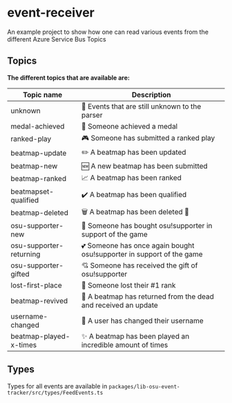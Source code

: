# event-receiver

An example project to show how one can read various events from the different Azure Service Bus Topics

## Topics

**The different topics that are available are:**

| Topic name              | Description                                                           |
| ----------------------- | --------------------------------------------------------------------- |
| unknown                 | 🤔 Events that are still unknown to the parser                        |
| medal-achieved          | 🏅 Someone achieved a medal                                           |
| ranked-play             | 🎮 Someone has submitted a ranked play                                |
| beatmap-update          | ✏️ A beatmap has been updated                                         |
| beatmap-new             | 🆕 A new beatmap has been submitted                                   |
| beatmap-ranked          | 📈 A beatmap has been ranked                                          |
| beatmapset-qualified    | ✔️ A beatmap has been qualified                                       |
| beatmap-deleted         | 🗑️ A beatmap has been deleted 🙁                                      |
| osu-supporter-new       | 💓 Someone has bought osu!supporter in support of the game            |
| osu-supporter-returning | 💕 Someone has once again bought osu!supporter in support of the game |
| osu-supporter-gifted    | 💘 Someone has received the gift of osu!supporter                     |
| lost-first-place        | 🙁 Someone lost their #1 rank                                         |
| beatmap-revived         | 🧟 A beatmap has returned from the dead and received an update        |
| username-changed        | 👩 A user has changed their username                                  |
| beatmap-played-x-times  | ✨ A beatmap has been played an incredible amount of times            |

## Types

Types for all events are available in `packages/lib-osu-event-tracker/src/types/FeedEvents.ts`
